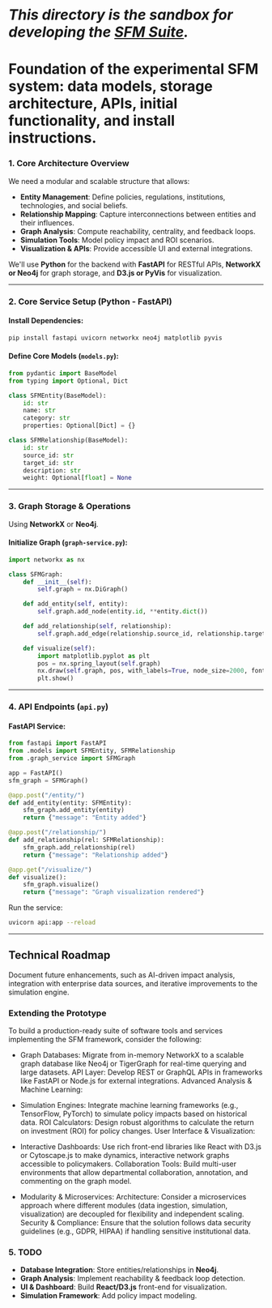 # ***This directory is the sandbox for developing the [SFM Suite](./SFMSuiteDesignProposal.md).*** #
# Foundation of the experimental SFM system: data models, storage architecture, APIs, initial functionality, and install instructions.

### **1. Core Architecture Overview**
We need a modular and scalable structure that allows:
- **Entity Management**: Define policies, regulations, institutions, technologies, and social beliefs.
- **Relationship Mapping**: Capture interconnections between entities and their influences.
- **Graph Analysis**: Compute reachability, centrality, and feedback loops.
- **Simulation Tools**: Model policy impact and ROI scenarios.
- **Visualization & APIs**: Provide accessible UI and external integrations.

We'll use **Python** for the backend with **FastAPI** for RESTful APIs, **NetworkX or Neo4j** for graph storage, and **D3.js or PyVis** for visualization.

---

### **2. Core Service Setup (Python - FastAPI)**
#### Install Dependencies:
```bash
pip install fastapi uvicorn networkx neo4j matplotlib pyvis
```

#### Define Core Models (`models.py`):
```python
from pydantic import BaseModel
from typing import Optional, Dict

class SFMEntity(BaseModel):
    id: str
    name: str
    category: str
    properties: Optional[Dict] = {}

class SFMRelationship(BaseModel):
    id: str
    source_id: str
    target_id: str
    description: str
    weight: Optional[float] = None
```

---

### **3. Graph Storage & Operations**
Using **NetworkX** or **Neo4j**.

#### Initialize Graph (`graph-service.py`):
```python
import networkx as nx

class SFMGraph:
    def __init__(self):
        self.graph = nx.DiGraph()

    def add_entity(self, entity):
        self.graph.add_node(entity.id, **entity.dict())

    def add_relationship(self, relationship):
        self.graph.add_edge(relationship.source_id, relationship.target_id, **relationship.dict())

    def visualize(self):
        import matplotlib.pyplot as plt
        pos = nx.spring_layout(self.graph)
        nx.draw(self.graph, pos, with_labels=True, node_size=2000, font_size=10)
        plt.show()
```

---

### **4. API Endpoints (`api.py`)**
#### FastAPI Service:
```python
from fastapi import FastAPI
from .models import SFMEntity, SFMRelationship
from .graph_service import SFMGraph

app = FastAPI()
sfm_graph = SFMGraph()

@app.post("/entity/")
def add_entity(entity: SFMEntity):
    sfm_graph.add_entity(entity)
    return {"message": "Entity added"}

@app.post("/relationship/")
def add_relationship(rel: SFMRelationship):
    sfm_graph.add_relationship(rel)
    return {"message": "Relationship added"}

@app.get("/visualize/")
def visualize():
    sfm_graph.visualize()
    return {"message": "Graph visualization rendered"}
```

Run the service:
```bash
uvicorn api:app --reload
```

---
## Technical Roadmap
Document future enhancements, such as AI-driven impact analysis, integration with enterprise data sources, and iterative improvements to the simulation engine.

### Extending the Prototype
To build a production-ready suite of software tools and services implementing the SFM framework, consider the following:

- Graph Databases:
Migrate from in-memory NetworkX to a scalable graph database like Neo4j or TigerGraph for real-time querying and large datasets.
API Layer: Develop REST or GraphQL APIs in frameworks like FastAPI or Node.js for external integrations.
Advanced Analysis & Machine Learning:

- Simulation Engines:
Integrate machine learning frameworks (e.g., TensorFlow, PyTorch) to simulate policy impacts based on historical data.
ROI Calculators: Design robust algorithms to calculate the return on investment (ROI) for policy changes.
User Interface & Visualization:

- Interactive Dashboards:
Use rich front-end libraries like React with D3.js or Cytoscape.js to make dynamics, interactive network graphs accessible to policymakers.
Collaboration Tools: Build multi-user environments that allow departmental collaboration, annotation, and commenting on the graph model.

- Modularity & Microservices:
Architecture: Consider a microservices approach where different modules (data ingestion, simulation, visualization) are decoupled for flexibility and independent scaling.
Security & Compliance: Ensure that the solution follows data security guidelines (e.g., GDPR, HIPAA) if handling sensitive institutional data.

### **5. TODO**
- **Database Integration**: Store entities/relationships in **Neo4j**.
- **Graph Analysis**: Implement reachability & feedback loop detection.
- **UI & Dashboard**: Build **React/D3.js** front-end for visualization.
- **Simulation Framework**: Add policy impact modeling.
